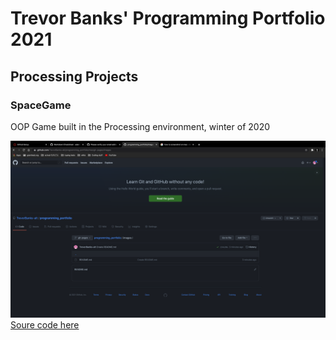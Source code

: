 # Trevor Banks' Programming Portfolio 2021

## Processing Projects

### SpaceGame
OOP Game built in the Processing environment, winter of 2020

![Image of spacegame](https://github.com/TrevorBanks-alt/programming_portfolio/blob/gh-pages/images/Example%20Screen%20Shot.png)
[Soure code here](https://www.google.com/?safe=active&ssui=on)

